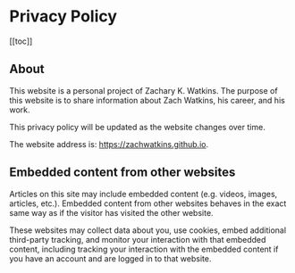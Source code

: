 # Privacy Policy

[[toc]]

## About

This website is a personal project of Zachary K. Watkins. The purpose of this website is to share information about Zach Watkins, his career, and his work.

This privacy policy will be updated as the website changes over time.

The website address is: https://zachwatkins.github.io.

## Embedded content from other websites

Articles on this site may include embedded content (e.g. videos, images, articles, etc.). Embedded content from other websites behaves in the exact same way as if the visitor has visited the other website.

These websites may collect data about you, use cookies, embed additional third-party tracking, and monitor your interaction with that embedded content, including tracking your interaction with the embedded content if you have an account and are logged in to that website.
